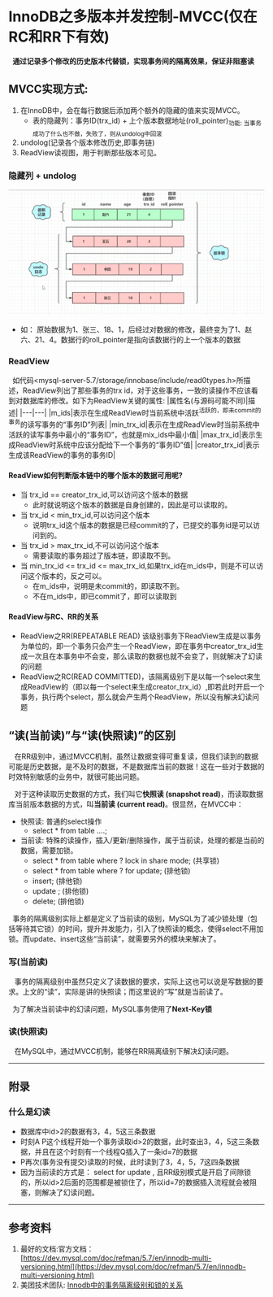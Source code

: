 # InnoDB之多版本并发控制-MVCC(仅在RC和RR下有效)
&nbsp;&nbsp;**通过记录多个修改的历史版本代替锁，实现事务间的隔离效果，保证非阻塞读**

## MVCC实现方式: 
1. 在InnoDB中，会在每行数据后添加两个额外的隐藏的值来实现MVCC。
   - 表的隐藏列：事务ID(trx_id) + 上个版本数据地址(roll_pointer)<sub>功能: 当事务成功了什么也不做，失败了，则从undolog中回滚</sub>  
2. undolog(记录各个版本修改历史,即事务链) 
3. ReadView读视图，用于判断那些版本可见。

### 隐藏列 + undolog
<img src="./pics/undolog-rollpoint-trx-id.png"/>

- 如： 原始数据为1、张三、18、1，后经过对数据的修改，最终变为了1、赵六、21、4。数据行的roll_pointer是指向该数据行的上一个版本的数据

### ReadView
&nbsp;&nbsp;如代码<mysql-server-5.7/storage/innobase/include/read0types.h>所描述，ReadView列出了那些事务的trx id，对于这些事务，一致的读操作不应该看到对数据库的修改。如下为ReadView关键的属性:
|属性名(与源码可能不同)|描述|
|---|---|
|m_ids|表示在生成ReadView时当前系统中活跃<sup>活跃的，即未commit的事务</sup>的读写事务的“事务ID”列表|
|min_trx_id|表示在生成ReadView时当前系统中活跃的读写事务中最小的“事务ID”，也就是mix_ids中最小值|
|max_trx_id|表示生成ReadView时系统中应该分配给下一个事务的“事务ID”值|
|creator_trx_id|表示生成该ReadView的事务的事务ID|

#### ReadView如何判断版本链中的哪个版本的数据可用呢?
+ 当 trx_id == creator_trx_id,可以访问这个版本的数据
   - 此时就说明这个版本的数据是自身创建的，因此是可以读取的。
+ 当 trx_id < min_trx_id,可以访问这个版本
   - 说明trx_id这个版本的数据是已经commit的了，已提交的事务id是可以访问到的。
+ 当 trx_id > max_trx_id,不可以访问这个版本
   - 需要读取的事务超过了版本链，即读取不到。
+ 当 min_trx_id <= trx_id <= max_trx_id,如果trx_id在m_ids中，则是不可以访问这个版本的，反之可以。
   - 在m_ids中，说明是未commit的，即读取不到。
   - 不在m_ids中，即已commit了，即可以读取到

#### ReadView与RC、RR的关系
+ ReadView之RR(REPEATABLE READ)
该级别事务下ReadView生成是以事务为单位的，即一个事务只会产生一个ReadView，即在事务中creator_trx_id生成一次且在本事务中不会变，那么读取的数据也就不会变了，则就解决了幻读的问题
+ ReadView之RC(READ COMMITTED)，该隔离级别下是以每一个select来生成ReadView的（即以每一个select来生成creator_trx_id）,即若此时开启一个事务，执行两个select，那么就会产生两个ReadView，所以没有解决幻读问题


## “读(当前读)”与“读(快照读)”的区别
&nbsp;&nbsp; 在RR级别中，通过MVCC机制，虽然让数据变得可重复读，但我们读到的数据可能是历史数据，是不及时的数据，不是数据库当前的数据！这在一些对于数据的时效特别敏感的业务中，就很可能出问题。

&nbsp;&nbsp; 对于这种读取历史数据的方式，我们叫它**快照读 (snapshot read)**，而读取数据库当前版本数据的方式，叫**当前读 (current read)**。很显然，在MVCC中：
+ 快照读: 普通的select操作
   - select * from table ….;
+ 当前读: 特殊的读操作，插入/更新/删除操作，属于当前读，处理的都是当前的数据，需要加锁。
   - select * from table where ? lock in share mode; (共享锁)
   - select * from table where ? for update; (排他锁)
   - insert; (排他锁)
   - update ; (排他锁)
   - delete; (排他锁)

&nbsp;&nbsp;事务的隔离级别实际上都是定义了当前读的级别，MySQL为了减少锁处理（包括等待其它锁）的时间，提升并发能力，引入了快照读的概念，使得select不用加锁。而update、insert这些“当前读”，就需要另外的模块来解决了。   

### 写(当前读)
&nbsp;&nbsp; 事务的隔离级别中虽然只定义了读数据的要求，实际上这也可以说是写数据的要求。上文的“读”，实际是讲的快照读；而这里说的“写”就是当前读了。

&nbsp;&nbsp;为了解决当前读中的幻读问题，MySQL事务使用了**Next-Key锁**

### 读(快照读)
&nbsp;&nbsp; 在MySQL中，通过MVCC机制，能够在RR隔离级别下解决幻读问题。

----
## 附录
### 什么是幻读
- 数据库中id>2的数据有3，4，5这三条数据
- 时刻A P这个线程开始一个事务读取id>2的数据，此时查出3，4，5这三条数据，并且在这个时刻有一个线程Q插入了一条id=7的数据
- P再次(事务没有提交)读取的时候，此时读到了3，4，5，7这四条数据
- 因为当前读的方式是： select  for update , 且RR级别模式是开启了间隙锁的，所以id>2后面的范围都是被锁住了，所以id=7的数据插入流程就会被阻塞，则解决了幻读问题。

-----
## 参考资料
1. 最好的文档:官方文档： [https://dev.mysql.com/doc/refman/5.7/en/innodb-multi-versioning.html](https://dev.mysql.com/doc/refman/5.7/en/innodb-multi-versioning.html)
2. 美团技术团队: [Innodb中的事务隔离级别和锁的关系](https://tech.meituan.com/2014/08/20/innodb-lock.html)

